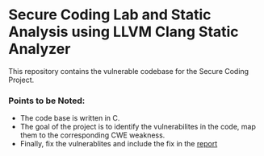 # Secure Coding Lab and Static Analysis using LLVM Clang Static Analyzer

This repository contains the vulnerable codebase for the Secure Coding Project. 

### Points to be Noted:

- The code base is written in C.
- The goal of the project is to identify the vulnerabilites in the code, map them to the corresponding CWE weakness.
- Finally, fix the vulnerablites and include the fix in the [report](https://github.com/namruth/Secure_coding/blob/main/namruth_report_secure_coding.pdf)

                                     
